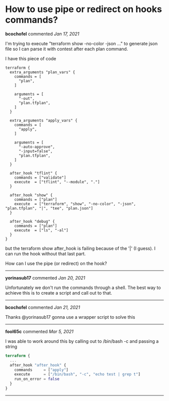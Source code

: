 # How to use pipe or redirect on hooks commands?

**bcochofel** commented *Jan 17, 2021*

I'm trying to execute "terraform show -no-color -json ..." to generate json file so I can parse it with contest after each plan command.

I have this piece of code

```
terraform {
  extra_arguments "plan_vars" {
    commands = [
      "plan",
    ]

    arguments = [
      "-out",
      "plan.tfplan",
    ]
  }

  extra_arguments "apply_vars" {
    commands = [
      "apply",
    ]

    arguments = [
      "-auto-approve",
      "-input=false",
      "plan.tfplan",
    ]
  }

  after_hook "tflint" {
    commands = ["validate"]
    execute  = ["tflint", "--module", "."]
  }

  after_hook "show" {
    commands = ["plan"]
    execute  = ["terraform", "show", "-no-color", "-json", "plan.tfplan", "|", "tee", "plan.json"]
  }

  after_hook "debug" {
    commands = ["plan"]
    execute  = ["ls", "-al"]
  }
}
```

but the terraform show after_hook is failing because of the '|' (I guess). I can run the hook without that last part.

How can I use the pipe (or redirect) on the hook?
<br />
***


**yorinasub17** commented *Jan 20, 2021*

Unfortunately we don't run the commands through a shell. The best way to achieve this is to create a script and call out to that.
***

**bcochofel** commented *Jan 21, 2021*

Thanks @yorinasub17 gonna use a wrapper script to solve this
***

**fool65c** commented *Mar 5, 2021*

I was able to work around this by calling out to /bin/bash -c and passing a string

```terraform
terraform {
  ...
  after_hook "after_hook" {
    commands     = ["apply"]
    execute      = ["/bin/bash", "-c", "echo test | grep t"]
    run_on_error = false
  }
}
```
***

